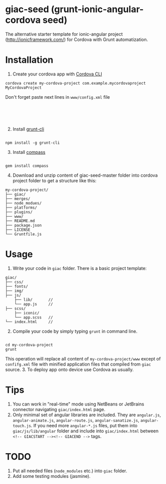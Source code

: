 giac-seed (grunt-ionic-angular-cordova seed)
=========

The alternative starter template for ionic-angular project (http://ionicframework.com/) for Cordova with Grunt automatization.

Installation
=========

1. Create your cordova app with [Cordova CLI](http://cordova.apache.org/docs/en/3.3.0/guide_cli_index.md.html#The%20Command-Line%20Interface)
<pre><code>cordova create my-cordova-project com.example.mycordovaproject MyCordovaProject</code></pre>
Don't forget paste next lines in ```www/config.xml``` file
<pre><code>
<preference name="webviewbounce" value="false" />
<preference name="UIWebViewBounce" value="false" />
<preference name="DisallowOverscroll" value="true" />
</code></pre>
2. Install [grunt-cli](http://gruntjs.com/getting-started#installing-the-cli)
<pre><code>
npm install -g grunt-cli
</code></pre>
3. Install [compass](http://compass-style.org/install/)
<pre><code>
gem install compass
</code></pre>
4. Download and unzip content of giac-seed-master folder into cordova project folder to get a structure like this:
<pre><code>my-cordova-project/
├── giac/
├── merges/
├── node_modues/
├── platforms/
├── plugins/
├── www/
├── README.md
├── package.json
├── LICENSE
└── Gruntfile.js
</code></pre>

Usage
=========

1. Write your code in ```giac``` folder. There is a basic project template:
<pre><code>giac/
├── css/           
├── fonts/
├── img/
├── js/
    ├── lib/       // <!-- set of needed ionic and angular js libraries -->
    └── app.js     // <!-- place for your JS code -->
├── scss/
    ├── iconic/
    └── app.scss   // <!-- place for your SASS code -->
└── index.html     // <!-- plase for your HTML code -->
</code></pre>  
2. Compile your code by simply typing ```grunt``` in command line.
<pre><code>
cd my-cordova-project
grunt
</code></pre>
This operation will replace all content of ```my-cordova-project/www``` except of ```confifg.xml``` file with minified application files that compiled from ```giac``` source.
3. To deploy app onto device use Cordova as usually.

Tips
=========

1. You can work in "real-time" mode using NetBeans or JetBrains connector navigating ```giac/index.html``` page.
2. Only minimal set of angular libraries are included. They are ```angular.js```, ```angular-animate.js```, ```angular-route.js```, ```angular-sanatize.js```, ```angular-touch.js```. If you need more ```angular-*.js``` files, put them into ```giac/js/lib/angular``` folder and include into ```giac/index.html``` between ```<!-- GIACSTART --><!-- GIACEND -->``` tags.

TODO
=========

1. Put all needed files (```node_modules``` etc.) into ```giac``` folder.
2. Add some testing modules (jasmine).
